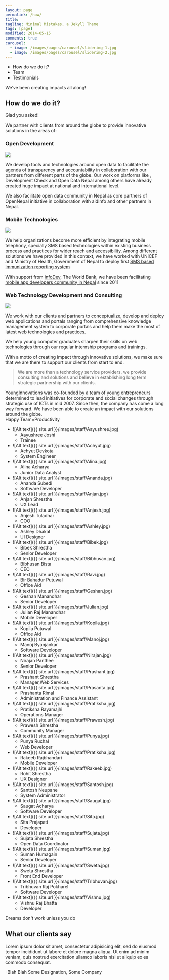 ```yaml
---
layout: page
permalink: /how/
title: 
tagline: Minimal Mistakes, a Jekyll Theme
tags: [page]
modified: 2014-05-15
comments: true
carousel:
  - image: /images/pages/carousel/sliderimg-1.jpg
  - image: /images/pages/carousel/sliderimg-2.jpg
---
```



<ul class="slide-navigation">
<li><a data-scroll-nav="0"><span>How do we do it?</span></a></li>
<li><a data-scroll-nav="1"><span>Team</span></a></li>
<li><a data-scroll-nav="2"><span>Testimonials</span></a></li>
</ul>


<div class="service-wrapper">
<div class="service-wrap">
<div class="service-title layout">We’ve been creating impacts all along!</div>
</div>
</div>

<div class="wrap-out layout" data-scroll-index="0">
<h2>How do we do it?</h2>
<span class="ask"> Glad you asked!</span>
<p>We partner with clients from around the globe to provide innovative solutions in the areas of:</p>

<section class="services layout">
<div class="services-block">
<h3>Open Development</h3>
<div class="service-image">
<img src="{{ site.url }}/images/services/how-open-development.png"/>
</div>
 <p>We develop tools and technologies around open data to facilitate the agenda of transparency and accountability in collaboration with our partners from different parts of the globe. Our work on platforms like , Development Check and Open Data Nepal among others have already created huge impact at national and international level.</p>

<p>We also facilitate open data community in Nepal as core partners of OpenNepal initiative in collaboration with aidInfo and other partners in Nepal.</p>
</div> 

<div class="services-block">
<h3>Mobile Technologies</h3>
<div class="service-image">
<img src="{{ site.url }}/images/services/how-mobile.png"/>
</div>
<p>We help organizations become more efficient by integrating mobile telephony, specially SMS based technologies within existing business process and practices for wider reach and accessibility. Among different solutions we have provided in this context, we have worked with UNICEF and Ministry of Health, Government of Nepal to deploy first <a href="https://nip.org.np">SMS based immunization reporting system</a></p>

<p>With support from <a href="#">infoDev</a>, The World Bank, we have been facilitating <a href="#">mobile app developers community in Nepal</a> since 2011</p>
</div>
<div class="services-block services-web">
<h3>Web Technology
<span>Development and Consulting</span>
</h3>
<div class="service-image">
<img src="{{ site.url }}/images/services/how-web-tech.png"/>
</div> 
 <p>We work with our clients and partners to conceptualize, develop and deploy web applications and portals ranging from comprehensive knowledge management system to corporate portals and help them make the most of latest web technologies and practices.</p>

<p>We help young computer graduates sharpen their skills on web technologies through our regular internship programs and trainings.</p>
</div>
</section>
</div>

<div class="layout motto-wrapper">
<div class="motto">
With a motto of creating impact through innovative solutions, we make sure that we are there to support our clients from start to end. 
</div>
<blockquote>
We are more than a technology service providers, we provide consulting and solutions and believe in establishing long term strategic partnership with our clients.
</blockquote>

</div>
<div class="layout intro">
YoungInnovations was co-founded by a team of young entrepreneurs determined to lead initiatives for corporate and social changes through strategic use of ICTs in mid 2007. Since then, the company has come a long way forward. We have been able to create an impact with our solutions around the globe. 
</div>


<div class="layout team-title" data-scroll-index="1">
Happy Team<span>=</span>Productivity
</div>


* ![Alt text]({{ site.url }}/images/staff/Aayushree.jpg)
  + Aayushree Joshi
  + Trainee
* ![Alt text]({{ site.url }}/images/staff/Achyut.jpg)
  + Achyut Devkota
  + System Engineer
* ![Alt text]({{ site.url }}/images/staff/Alina.jpg)
  + Alina Acharya
  + Junior Data Analyst
* ![Alt text]({{ site.url }}/images/staff/Ananda.jpg)
  + Ananda Subedi
  + Software Developer
* ![Alt text]({{ site.url }}/images/staff/Anjan.jpg)
  + Anjan Shrestha
  + UX Lead
* ![Alt text]({{ site.url }}/images/staff/Anjesh.jpg)
  + Anjesh Tuladhar
  + COO
* ![Alt text]({{ site.url }}/images/staff/Ashley.jpg)
  + Ashley Dhakal
  + UI Designer
* ![Alt text]({{ site.url }}/images/staff/Bibek.jpg)
  + Bibek Shrestha
  + Senior Developer
* ![Alt text]({{ site.url }}/images/staff/Bibhusan.jpg)
  + Bibhusan Bista
  + CEO
* ![Alt text]({{ site.url }}/images/staff/Ravi.jpg)
  + Bir Bahadur Putuwal
  + Office Aid
* ![Alt text]({{ site.url }}/images/staff/Geshan.jpg)
  + Geshan Manandhar
  + Senior Developer
* ![Alt text]({{ site.url }}/images/staff/Julian.jpg)
  + Julian Raj Manandhar
  + Mobile Developer
* ![Alt text]({{ site.url }}/images/staff/Kopila.jpg)
  + Kopila Putuwal
  + Office Aid
* ![Alt text]({{ site.url }}/images/staff/Manoj.jpg)
  + Manoj Byanjankar
  + Software Developer
* ![Alt text]({{ site.url }}/images/staff/Nirajan.jpg)
  + Nirajan Panthee
  + Senior Developer
* ![Alt text]({{ site.url }}/images/staff/Prashant.jpg)
  + Prashant Shrestha
  + Manager,Web Services
* ![Alt text]({{ site.url }}/images/staff/Prasanta.jpg)
  + Prashanta Rimal
  + Administration and Finance Assistant
* ![Alt text]({{ site.url }}/images/staff/Pratiksha.jpg)
  + Pratiksha Rayamajhi
  + Operations Manager
* ![Alt text]({{ site.url }}/images/staff/Prawesh.jpg)
  + Prawesh Shrestha
  + Community Manager
* ![Alt text]({{ site.url }}/images/staff/Punya.jpg)
  + Punya Ruchal
  + Web Developer
* ![Alt text]({{ site.url }}/images/staff/Pratiksha.jpg)
  + Rakeeb Rajbhandari
  + Mobile Developer
* ![Alt text]({{ site.url }}/images/staff/Rakeeb.jpg)
  + Rohit Shrestha
  + UX Designer
* ![Alt text]({{ site.url }}/images/staff/Santosh.jpg)
  + Santosh Neupane
  + System Administrator
* ![Alt text]({{ site.url }}/images/staff/Saugat.jpg)
  + Saugat Acharya
  + Software Developer
* ![Alt text]({{ site.url }}/images/staff/Sita.jpg)
  + Sita Prajapati
  + Developer
* ![Alt text]({{ site.url }}/images/staff/Sujata.jpg)
  + Sujata Shrestha
  + Open Data Coordinator
* ![Alt text]({{ site.url }}/images/staff/Suman.jpg)
  + Suman Humagain
  + Senior Developer
* ![Alt text]({{ site.url }}/images/staff/Sweta.jpg)
  + Sweta Shrestha
  + Front End Developer
* ![Alt text]({{ site.url }}/images/staff/Tribhuvan.jpg)
  + Tribhuvan Raj Pokharel
  + Software Developer
* ![Alt text]({{ site.url }}/images/staff/Vishnu.jpg)
  + Vishnu Raj Bhatta
  + Developer

<div class="service-wrapper quote-wrapper">
<div class="service-wrap quote-wrap">
<div class="service-title quote-title layout">Dreams don't work unless you do</div>
</div>
</div>

<div class="client-wrapper" data-scroll-index="2">
<div class="client-wrap layout">
<h2>What our clients say</h2>
<div class="client-words">
<p>Lorem ipsum dolor sit amet, consectetur adipisicing elit, sed do eiusmod tempor incididunt ut labore et dolore magna aliqua. Ut enim ad minim veniam, quis nostrud exercitation ullamco laboris nisi ut aliquip ex ea commodo consequat.</p>
</div>
<div class="client-info">
<span class="name">-Blah Blah</span>
<span class="designation">Some Designation, Some Company</span>
</div>
</div>
</div>



